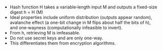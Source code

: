 - Hash function H takes a variable‑length input M and outputs a fixed-size digest h = H (M)
- Ideal properties include uniform distribution (outputs appear random), avalanche effect (a one-bit change in M flips about half the bits of h), and one‑wayness (computationally infeasible to invert).
- From h, retrieving M is imfeasable.
- Do not use secret keys and are only one-way.
- This differentiates them from encryption algorithms.